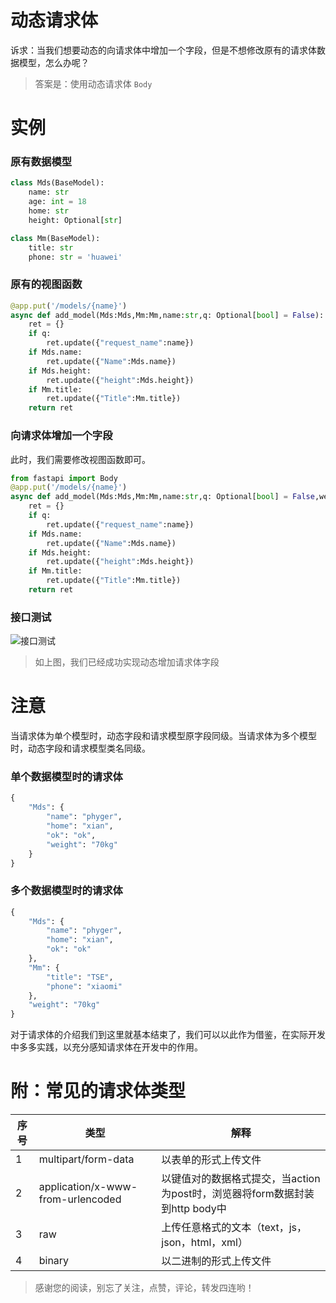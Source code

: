 # 动态请求体

诉求：当我们想要动态的向请求体中增加一个字段，但是不想修改原有的请求体数据模型，怎么办呢？

> 答案是：使用动态请求体 `Body`

# 实例

### 原有数据模型

```python
class Mds(BaseModel):
    name: str
    age: int = 18 
    home: str
    height: Optional[str]

class Mm(BaseModel):
    title: str
    phone: str = 'huawei'
```

### 原有的视图函数

```python
@app.put('/models/{name}')
async def add_model(Mds:Mds,Mm:Mm,name:str,q: Optional[bool] = False):
    ret = {}
    if q:
        ret.update({"request_name":name})
    if Mds.name:
        ret.update({"Name":Mds.name})
    if Mds.height:
        ret.update({"height":Mds.height})
    if Mm.title:
        ret.update({"Title":Mm.title})
    return ret
```

### 向请求体增加一个字段

此时，我们需要修改视图函数即可。

```python
from fastapi import Body
@app.put('/models/{name}')
async def add_model(Mds:Mds,Mm:Mm,name:str,q: Optional[bool] = False,weight:str=Body(...)):
    ret = {}
    if q:
        ret.update({"request_name":name})
    if Mds.name:
        ret.update({"Name":Mds.name})
    if Mds.height:
        ret.update({"height":Mds.height})
    if Mm.title:
        ret.update({"Title":Mm.title})
    return ret
```

### 接口测试

![接口测试](https://p3-juejin.byteimg.com/tos-cn-i-k3u1fbpfcp/8e5ef7a34b68467991b406b9e07a2923~tplv-k3u1fbpfcp-zoom-1.image "接口测试")

> 如上图，我们已经成功实现动态增加请求体字段

# 注意

当请求体为单个模型时，动态字段和请求模型原字段同级。当请求体为多个模型时，动态字段和请求模型类名同级。

### 单个数据模型时的请求体

```python
{
	"Mds": {
		"name": "phyger",
		"home": "xian",
		"ok": "ok",
		"weight": "70kg"
	}
}
```

### 多个数据模型时的请求体

```python
{
	"Mds": {
		"name": "phyger",
		"home": "xian",
		"ok": "ok"
	},
	"Mm": {
		"title": "TSE",
		"phone": "xiaomi"
	},
	"weight": "70kg"
}
```

对于请求体的介绍我们到这里就基本结束了，我们可以以此作为借鉴，在实际开发中多多实践，以充分感知请求体在开发中的作用。

# 附：常见的请求体类型

|序号|类型|解释|
|--|--|--|
|1|multipart/form-data|以表单的形式上传文件|
|2|application/x-www-from-urlencoded|以键值对的数据格式提交，当action为post时，浏览器将form数据封装到http body中|
|3|raw |上传任意格式的文本（text，js，json，html，xml）|
|4|binary|以二进制的形式上传文件|

> 感谢您的阅读，别忘了关注，点赞，评论，转发四连哟！
